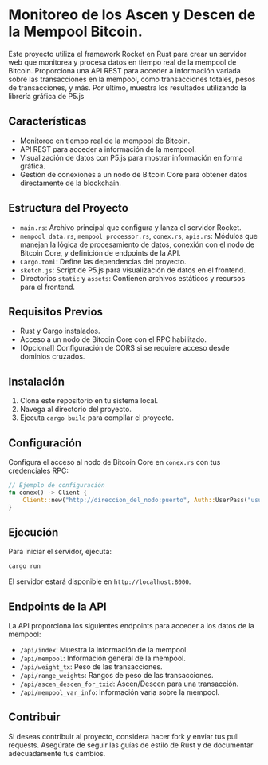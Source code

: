
# Monitoreo de los Ascen y Descen de la Mempool Bitcoin.

Este proyecto utiliza el framework Rocket en Rust para crear un servidor web que monitorea y procesa datos en tiempo real de la mempool de Bitcoin. Proporciona una API REST para acceder a información variada sobre las transacciones en la mempool, como transacciones totales, pesos de transacciones, y más. Por último, muestra los resultados utilizando la librería gráfica de P5.js

## Características

- Monitoreo en tiempo real de la mempool de Bitcoin.
- API REST para acceder a información de la mempool.
- Visualización de datos con P5.js para mostrar información en forma gráfica.
- Gestión de conexiones a un nodo de Bitcoin Core para obtener datos directamente de la blockchain.

## Estructura del Proyecto

- `main.rs`: Archivo principal que configura y lanza el servidor Rocket.
- `mempool_data.rs`, `mempool_processor.rs`, `conex.rs`, `apis.rs`: Módulos que manejan la lógica de procesamiento de datos, conexión con el nodo de Bitcoin Core, y definición de endpoints de la API.
- `Cargo.toml`: Define las dependencias del proyecto.
- `sketch.js`: Script de P5.js para visualización de datos en el frontend.
- Directorios `static` y `assets`: Contienen archivos estáticos y recursos para el frontend.

## Requisitos Previos

- Rust y Cargo instalados.
- Acceso a un nodo de Bitcoin Core con el RPC habilitado.
- [Opcional] Configuración de CORS si se requiere acceso desde dominios cruzados.

## Instalación

1. Clona este repositorio en tu sistema local.
2. Navega al directorio del proyecto.
3. Ejecuta `cargo build` para compilar el proyecto.

## Configuración

Configura el acceso al nodo de Bitcoin Core en `conex.rs` con tus credenciales RPC:

```rust
// Ejemplo de configuración
fn conex() -> Client {
    Client::new("http://direccion_del_nodo:puerto", Auth::UserPass("usuario".to_string(), "contraseña".to_string())).unwrap()
}
```

## Ejecución

Para iniciar el servidor, ejecuta:

```bash
cargo run
```

El servidor estará disponible en `http://localhost:8000`.

## Endpoints de la API

La API proporciona los siguientes endpoints para acceder a los datos de la mempool:

- `/api/index`: Muestra la información de la mempool.
- `/api/mempool`: Información general de la mempool.
- `/api/weight_tx`: Peso de las transacciones.
- `/api/range_weights`: Rangos de peso de las transacciones.
- `/api/ascen_descen_for_txid`: Ascen/Descen para una transacción.
- `/api/mempool_var_info`: Información varia sobre la mempool.

## Contribuir

Si deseas contribuir al proyecto, considera hacer fork y enviar tus pull requests. Asegúrate de seguir las guías de estilo de Rust y de documentar adecuadamente tus cambios.

